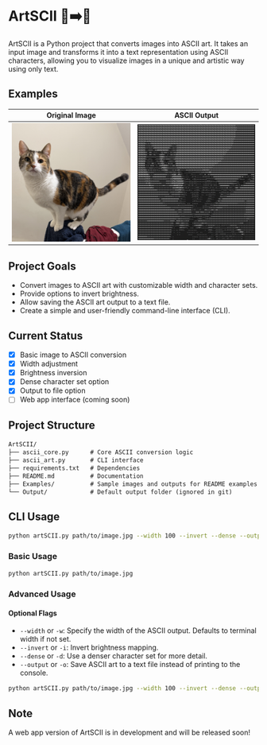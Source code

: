 # ArtSCII 🎨➡️🔡


ArtSCII is a Python project that converts images into ASCII art. It takes an input image and transforms it into a text representation using ASCII characters, allowing you to visualize images in a unique and artistic way using only text.

## Examples

| Original Image | ASCII Output |
|:-------------:|:-----------:|
| <img src="Examples/CatExample.JPG" width="400"/> | <img src="Examples/CatExampleASCII.png" width="400"/> |

## Project Goals

- Convert images to ASCII art with customizable width and character sets.
- Provide options to invert brightness.
- Allow saving the ASCII art output to a text file.
- Create a simple and user-friendly command-line interface (CLI).

## Current Status

- [x] Basic image to ASCII conversion
- [x] Width adjustment
- [x] Brightness inversion
- [x] Dense character set option
- [x] Output to file option
- [ ] Web app interface (coming soon)

## Project Structure

```
ArtSCII/
├── ascii_core.py      # Core ASCII conversion logic
├── ascii_art.py       # CLI interface
├── requirements.txt   # Dependencies
├── README.md          # Documentation
├── Examples/          # Sample images and outputs for README examples
└── Output/            # Default output folder (ignored in git)
```

## CLI Usage

```bash
python artSCII.py path/to/image.jpg --width 100 --invert --dense --output output.txt
```

### Basic Usage

```bash
python artSCII.py path/to/image.jpg
```

### Advanced Usage

#### Optional Flags

- `--width` or `-w`: Specify the width of the ASCII output. Defaults to terminal width if not set.
- `--invert` or `-i`: Invert brightness mapping.
- `--dense` or `-d`: Use a denser character set for more detail.
- `--output` or `-o`: Save ASCII art to a text file instead of printing to the console.

```bash
python artSCII.py path/to/image.jpg --width 100 --invert --dense --output output.txt
```



## Note

A web app version of ArtSCII is in development and will be released soon!
